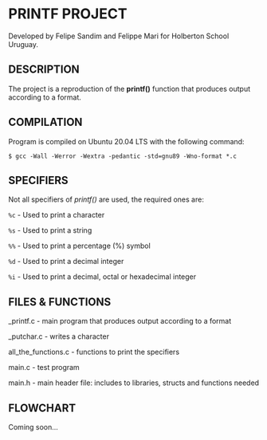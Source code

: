 # PRINTF PROJECT

Developed by Felipe Sandim and Felippe Mari for Holberton School Uruguay.

## DESCRIPTION

The project is a reproduction of the **printf()** function that produces output according to a format.

## COMPILATION

Program is compiled on Ubuntu 20.04 LTS with the following command:

	$ gcc -Wall -Werror -Wextra -pedantic -std=gnu89 -Wno-format *.c

## SPECIFIERS

Not all specifiers of *printf()* are used, the required ones are:

`%c` - Used to print a character

`%s` - Used to print a string

`%%` - Used to print a percentage (%) symbol

`%d` - Used to print a decimal integer

`%i` - Used to print a decimal, octal or hexadecimal integer

## FILES & FUNCTIONS

_printf.c - main program that produces output according to a format

_putchar.c - writes a character

all_the_functions.c - functions to print the specifiers

main.c - test program

main.h - main header file: includes to libraries, structs and functions needed

## FLOWCHART

Coming soon...
